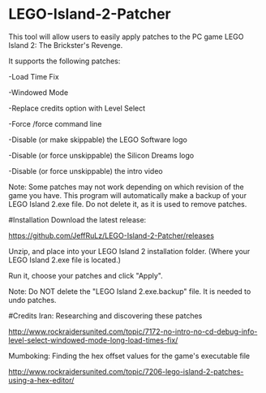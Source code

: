# LEGO-Island-2-Patcher
This tool will allow users to easily apply patches to the PC game LEGO Island 2: The Brickster's Revenge.

It supports the following patches:

-Load Time Fix

-Windowed Mode

-Replace credits option with Level Select

-Force /force command line

-Disable (or make skippable) the LEGO Software logo

-Disable (or force unskippable) the Silicon Dreams logo

-Disable (or force unskippable) the intro video

Note: Some patches may not work depending on which revision of the game you have.
This program will automatically make a backup of your LEGO Island 2.exe file. Do not delete it, as it is used to remove patches.

#Installation
Download the latest release:

https://github.com/JeffRuLz/LEGO-Island-2-Patcher/releases

Unzip, and place into your LEGO Island 2 installation folder. (Where your LEGO Island 2.exe file is located.)

Run it, choose your patches and click "Apply".

Note: Do NOT delete the "LEGO Island 2.exe.backup" file. It is needed to undo patches.

#Credits
Iran: Researching and discovering these patches

http://www.rockraidersunited.com/topic/7172-no-intro-no-cd-debug-info-level-select-windowed-mode-long-load-times-fix/

Mumboking: Finding the hex offset values for the game's executable file

http://www.rockraidersunited.com/topic/7206-lego-island-2-patches-using-a-hex-editor/
